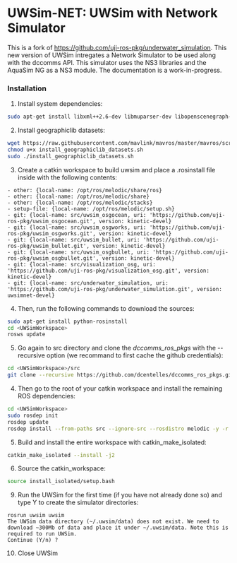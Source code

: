 
# UWSim-NET: UWSim with Network Simulator
This is a fork of https://github.com/uji-ros-pkg/underwater_simulation.
This new version of UWSim intregates a Network Simulator to be used along with the dccomms API. This simulator uses the NS3 libraries and the AquaSim NG as a NS3 module. The documentation is a work-in-progress.

### Installation
1. Install system dependencies:
```bash
sudo apt-get install libxml++2.6-dev libmuparser-dev libopenscenegraph-dev libfftw3-dev geographiclib-tools libgeographic-dev geographiclib-doc -y
```
2. Install geographiclib datasets:
```bash
wget https://raw.githubusercontent.com/mavlink/mavros/master/mavros/scripts/install_geographiclib_datasets.sh
chmod u+x install_geographiclib_datasets.sh
sudo ./install_geographiclib_datasets.sh
```
3. Create a catkin workspace to build uwsim and place a .rosinstall file inside with the following contents:
```
- other: {local-name: /opt/ros/melodic/share/ros}
- other: {local-name: /opt/ros/melodic/share}
- other: {local-name: /opt/ros/melodic/stacks}
- setup-file: {local-name: /opt/ros/melodic/setup.sh}
- git: {local-name: src/uwsim_osgocean, uri: 'https://github.com/uji-ros-pkg/uwsim_osgocean.git', version: kinetic-devel}
- git: {local-name: src/uwsim_osgworks, uri: 'https://github.com/uji-ros-pkg/uwsim_osgworks.git', version: kinetic-devel}
- git: {local-name: src/uwsim_bullet, uri: 'https://github.com/uji-ros-pkg/uwsim_bullet.git', version: kinetic-devel}
- git: {local-name: src/uwsim_osgbullet, uri: 'https://github.com/uji-ros-pkg/uwsim_osgbullet.git', version: kinetic-devel}
- git: {local-name: src/visualization_osg, uri: 'https://github.com/uji-ros-pkg/visualization_osg.git', version: kinetic-devel}
- git: {local-name: src/underwater_simulation, uri: 'https://github.com/uji-ros-pkg/underwater_simulation.git', version: uwsimnet-devel}
```    
4. Then, run the following commands to download the sources:
```bash
sudo apt-get install python-rosinstall
cd <UWSimWorkspace>
rosws update
```

5. Go again to src directory and clone the *dccomms_ros_pkgs* with the --recursive option (we recommand to first cache the github credentials):
```bash
cd <UWSimWorkspace>/src
git clone --recursive https://github.com/dcentelles/dccomms_ros_pkgs.git
```
4. Then go to the root of your catkin workspace and install the remaining ROS dependencies:
```bash
cd <UWSimWorkspace>
sudo rosdep init
rosdep update
rosdep install --from-paths src --ignore-src --rosdistro melodic -y -r
```
5. Build and install the entire workspace with catkin_make_isolated:
```bash
catkin_make_isolated --install -j2
```
6. Source the catkin_workspace:
```bash
source install_isolated/setup.bash
```
9. Run the UWSim for the first time (if you have not already done so) and type Y to create the simulator directories:
```
rosrun uwsim uwsim
The UWSim data directory (~/.uwsim/data) does not exist. We need to download ~300Mb of data and place it under ~/.uwsim/data. Note this is required to run UWSim.
Continue (Y/n) ?
```
10. Close UWSim

